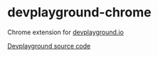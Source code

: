 # devplayground-chrome
Chrome extension for [devplayground.io](https://devplayground.io)

[Devplayground source code](https://github.com/marizmelo/devplayground)
